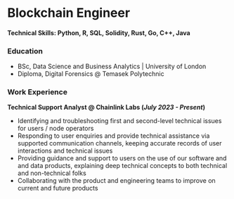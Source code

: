 # Blockchain Engineer

#### Technical Skills: Python, R, SQL, Solidity, Rust, Go, C++, Java

### Education
- BSc, Data Science and Business Analytics | University of London
- Diploma, Digital Forensics @ Temasek Polytechnic

### Work Experience
**Technical Support Analyst @ Chainlink Labs (_July 2023 - Present_)**
- Identifying and troubleshooting first and second-level technical issues for users / node operators
- Responding to user enquiries and provide technical assistance via supported communication channels, keeping accurate
records of user interactions and technical issues
- Providing guidance and support to users on the use of our software and and data products, explaining deep technical
concepts to both technical and non-technical folks
- Collaborating with the product and engineering teams to improve on current and future products
